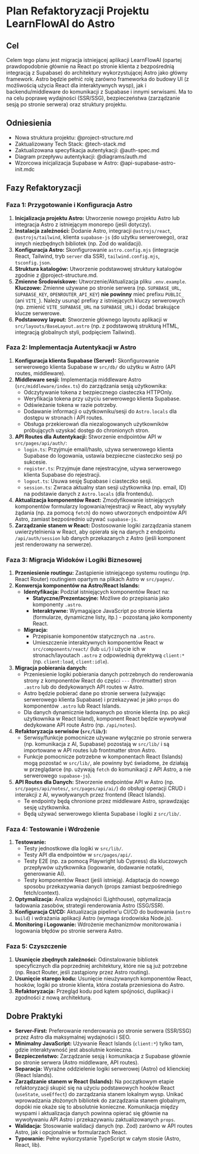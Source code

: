 # Plan Refaktoryzacji Projektu LearnFlowAI do Astro

## Cel

Celem tego planu jest migracja istniejącej aplikacji LearnFlowAI (opartej prawdopodobnie głównie na React po stronie klienta z bezpośrednią integracją z Supabase) do architektury wykorzystującej Astro jako główny framework. Astro będzie pełnić rolę zarówno frameworka do budowy UI (z możliwością użycia React dla interaktywnych wysp), jak i backendu/middleware do komunikacji z Supabase i innymi serwisami. Ma to na celu poprawę wydajności (SSR/SSG), bezpieczeństwa (zarządzanie sesją po stronie serwera) oraz struktury projektu.

## Odniesienia

- Nowa struktura projektu: @project-structure.md
- Zaktualizowany Tech Stack: @tech-stack.md
- Zaktualizowana specyfikacja autentykacji: @auth-spec.md
- Diagram przepływu autentykacji: @diagrams/auth.md
- Wzorcowa inicjalizacja Supabase w Astro: @api-supabase-astro-init.mdc

## Fazy Refaktoryzacji

### Faza 1: Przygotowanie i Konfiguracja Astro

1.  **Inicjalizacja projektu Astro:** Utworzenie nowego projektu Astro lub integracja Astro z istniejącym monorepo (jeśli dotyczy).
2.  **Instalacja zależności:** Dodanie Astro, integracji `@astrojs/react`, `@astrojs/tailwind`, klienta `supabase-js` (do użytku serwerowego), oraz innych niezbędnych bibliotek (np. Zod do walidacji).
3.  **Konfiguracja Astro:** Skonfigurowanie `astro.config.mjs` (integracje React, Tailwind, tryb `server` dla SSR), `tailwind.config.mjs`, `tsconfig.json`.
4.  **Struktura katalogów:** Utworzenie podstawowej struktury katalogów zgodnie z @project-structure.md.
5.  **Zmienne Środowiskowe:** Utworzenie/Aktualizacja pliku `.env.example`. **Kluczowe:** Zmienne używane po stronie serwera (np. `SUPABASE_URL`, `SUPABASE_KEY`, `OPENROUTER_API_KEY`) **nie powinny** mieć prefixu `PUBLIC_` (ani `VITE_`). Należy usunąć prefixy z istniejących kluczy serwerowych (np. zmienić `VITE_SUPABASE_URL` na `SUPABASE_URL`) i dodać brakujące klucze serwerowe.
6.  **Podstawowy layout:** Stworzenie głównego layoutu aplikacji w `src/layouts/BaseLayout.astro` (np. z podstawową strukturą HTML, integracją globalnych styli, podpięciem Tailwind).

### Faza 2: Implementacja Autentykacji w Astro

1.  **Konfiguracja klienta Supabase (Server):** Skonfigurowanie serwerowego klienta Supabase w `src/db/` do użytku w Astro (API routes, middleware).
2.  **Middleware sesji:** Implementacja middleware Astro (`src/middleware/index.ts`) do zarządzania sesją użytkownika:
    - Odczytywanie tokena z bezpiecznego ciasteczka HTTPOnly.
    - Weryfikacja tokena przy użyciu serwerowego klienta Supabase.
    - Odświeżanie tokena w razie potrzeby.
    - Dodawanie informacji o użytkowniku/sesji do `Astro.locals` dla dostępu w stronach i API routes.
    - Obsługa przekierowań dla niezalogowanych użytkowników próbujących uzyskać dostęp do chronionych stron.
3.  **API Routes dla Autentykacji:** Stworzenie endpointów API w `src/pages/api/auth/`:
    - `login.ts`: Przyjmuje email/hasło, używa serwerowego klienta Supabase do logowania, ustawia bezpieczne ciasteczko sesji po sukcesie.
    - `register.ts`: Przyjmuje dane rejestracyjne, używa serwerowego klienta Supabase do rejestracji.
    - `logout.ts`: Usuwa sesję Supabase i ciasteczko sesji.
    - `session.ts`: Zwraca aktualny stan sesji użytkownika (np. email, ID) na podstawie danych z `Astro.locals` (dla frontendu).
4.  **Aktualizacja komponentów React:** Zmodyfikowanie istniejących komponentów formularzy logowania/rejestracji w React, aby wysyłały żądania (np. za pomocą `fetch`) do nowo utworzonych endpointów API Astro, zamiast bezpośrednio używać `supabase-js`.
5.  **Zarządzanie stanem w React:** Dostosowanie logiki zarządzania stanem uwierzytelnienia w React, aby opierała się na danych z endpointu `/api/auth/session` lub danych przekazanych z Astro (jeśli komponent jest renderowany na serwerze).

### Faza 3: Migracja Widoków i Logiki Biznesowej

1.  **Przeniesienie routingu:** Zastąpienie istniejącego systemu routingu (np. React Router) routingiem opartym na plikach Astro w `src/pages/`.
2.  **Konwersja komponentów na Astro/React Islands:**
    - **Identyfikacja:** Podział istniejących komponentów React na:
      - **Statyczne/Prezentacyjne:** Możliwe do przepisania jako komponenty `.astro`.
      - **Interaktywne:** Wymagające JavaScript po stronie klienta (formularze, dynamiczne listy, itp.) - pozostaną jako komponenty React.
    - **Migracja:**
      - Przepisanie komponentów statycznych na `.astro`.
      - Umieszczenie interaktywnych komponentów React w `src/components/react/` (lub `ui/`) i użycie ich w stronach/layoutach `.astro` z odpowiednią dyrektywą `client:*` (np. `client:load`, `client:idle`).
3.  **Migracja pobierania danych:**
    - Przeniesienie logiki pobierania danych potrzebnych do renderowania strony z komponentów React do części `---` (frontmatter) stron `.astro` lub do dedykowanych API routes w Astro.
    - Astro będzie pobierać dane po stronie serwera (używając serwerowego klienta Supabase) i przekazywać je jako `props` do komponentów `.astro` lub React Islands.
    - Dla danych dynamicznie ładowanych po stronie klienta (np. po akcji użytkownika w React Island), komponent React będzie wywoływał dedykowane API route Astro (np. `/api/notes`).
4.  **Refaktoryzacja serwisów (`src/lib/`):**
    - Serwisy/funkcje pomocnicze używane wyłącznie po stronie serwera (np. komunikacja z AI, Supabase) pozostają w `src/lib/` i są importowane w API routes lub frontmatter stron Astro.
    - Funkcje pomocnicze potrzebne w komponentach React (Islands) mogą pozostać w `src/lib/`, ale powinny być świadome, że działają w przeglądarce (np. używają `fetch` do komunikacji z API Astro, a nie serwerowego `supabase-js`).
5.  **API Routes dla Danych:** Stworzenie endpointów API w Astro (np. `src/pages/api/notes/`, `src/pages/api/ai/`) do obsługi operacji CRUD i interakcji z AI, wywoływanych przez frontend (React Islands).
    - Te endpointy będą chronione przez middleware Astro, sprawdzając sesję użytkownika.
    - Będą używać serwerowego klienta Supabase i logiki z `src/lib/`.

### Faza 4: Testowanie i Wdrożenie

1.  **Testowanie:**
    - Testy jednostkowe dla logiki w `src/lib/`.
    - Testy API dla endpointów w `src/pages/api/`.
    - Testy E2E (np. za pomocą Playwright lub Cypress) dla kluczowych przepływów użytkownika (logowanie, dodawanie notatki, generowanie AI).
    - Testy komponentów React (jeśli istnieją). Adaptacja do nowego sposobu przekazywania danych (props zamiast bezpośredniego fetch/context).
2.  **Optymalizacja:** Analiza wydajności (Lighthouse), optymalizacja ładowania zasobów, strategii renderowania Astro (SSG/SSR).
3.  **Konfiguracja CI/CD:** Aktualizacja pipeline'u CI/CD do budowania (`astro build`) i wdrażania aplikacji Astro (wymaga środowiska Node.js).
4.  **Monitoring i Logowanie:** Wdrożenie mechanizmów monitorowania i logowania błędów po stronie serwera Astro.

### Faza 5: Czyszczenie

1.  **Usunięcie zbędnych zależności:** Odinstalowanie bibliotek specyficznych dla poprzedniej architektury, które nie są już potrzebne (np. React Router, jeśli zastąpiony przez Astro routing).
2.  **Usunięcie starego kodu:** Usunięcie nieużywanych komponentów React, hooków, logiki po stronie klienta, która została przeniesiona do Astro.
3.  **Refaktoryzacja:** Przegląd kodu pod kątem spójności, duplikacji i zgodności z nową architekturą.

## Dobre Praktyki

- **Server-First:** Preferowanie renderowania po stronie serwera (SSR/SSG) przez Astro dla maksymalnej wydajności i SEO.
- **Minimalny JavaScript:** Używanie React Islands (`client:*`) tylko tam, gdzie interaktywność jest absolutnie konieczna.
- **Bezpieczeństwo:** Zarządzanie sesją i komunikacja z Supabase głównie po stronie serwera (Astro middleware, API routes).
- **Separacja:** Wyraźne oddzielenie logiki serwerowej (Astro) od klienckiej (React Islands).
- **Zarządzanie stanem w React (Islands):** Na początkowym etapie refaktoryzacji skupić się na użyciu podstawowych hooków React (`useState`, `useEffect`) do zarządzania stanem lokalnym wysp. Unikać wprowadzania złożonych bibliotek do zarządzania stanem globalnym, dopóki nie okaże się to absolutnie konieczne. Komunikacja między wyspami i aktualizacja danych powinna opierać się głównie na wywoływaniu API Astro i przekazywaniu zaktualizowanych `props`.
- **Walidacja:** Stosowanie walidacji danych (np. Zod) zarówno w API routes Astro, jak i opcjonalnie w formularzach React.
- **Typowanie:** Pełne wykorzystanie TypeScript w całym stosie (Astro, React, lib).
